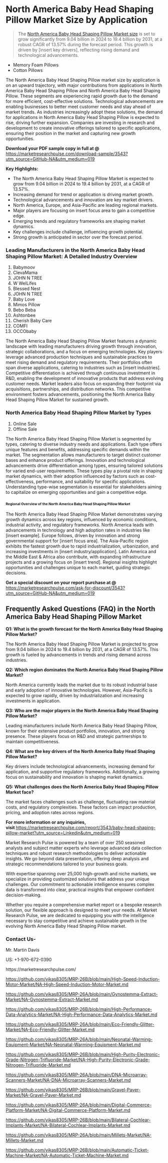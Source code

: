 <h1>North America Baby Head Shaping Pillow Market&nbsp;Size by Application</h1><blockquote><p>The <a href="https://marketresearchpulse.com/download-sample/3543?utm_source=GitHub-NA&amp;utm_medium=019">North America Baby Head Shaping Pillow Market size</a> is set to grow significantly from 9.04 billion in 2024 to 19.4 billion by 2031, at a robust CAGR of 13.57% during the forecast period. This growth is driven by [insert key drivers], reflecting rising demand and technological advancements.</p></blockquote><ul><li>Memory Foam Pillows <li> Cotton Pillows</li></ul><p>The North America Baby Head Shaping Pillow market size by application is on an upward trajectory, with major contributions from applications in North America Baby Head Shaping Pillow and North America Baby Head Shaping Pillow. These segments are experiencing rapid growth due to the demand for more efficient, cost-effective solutions. Technological advancements are enabling businesses to better meet customer needs and stay ahead of market trends. As industries increasingly adopt these solutions, the demand for applications in North America Baby Head Shaping Pillow is expected to rise, driving further expansion. Companies are investing in research and development to create innovative offerings tailored to specific applications, ensuring their position in the market and capturing new growth opportunities.</p><p><strong>Download your PDF sample copy in full at @ </strong><a href="https://marketresearchpulse.com/download-sample/3543?utm_source=GitHub-NA&amp;utm_medium=019">https://marketresearchpulse.com/download-sample/3543?utm_source=GitHub-NA&amp;utm_medium=019</a></p><p><strong>Key Highlights: </strong></p><ul><li>The North America Baby Head Shaping Pillow Market is expected to grow from 9.04 billion in 2024 to 19.4 billion by 2031, at a CAGR of 13.57%.</li><li>Increasing demand for trend or application is driving market growth.</li><li>Technological advancements and innovation are key market drivers.</li><li>North America, Europe, and Asia-Pacific are leading regional markets.</li><li>Major players are focusing on insert focus area to gain a competitive edge.</li><li>Emerging trends and regulatory frameworks are shaping market dynamics.</li><li>Key challenges include challenge, influencing growth potential.</li><li>Strong growth is anticipated in sector over the forecast period.</li></ul><h3>Leading Manufacturers in the North America Baby Head Shaping Pillow Market: A Detailed Industry Overview</h3><ol><li>Babymoov</li><li>ClevaMama</li><li>JOHN N TREE</li><li>W WelLifes</li><li>Blessed Nest</li><li>JOHN N TREE</li><li>Baby Love</li><li>Mimos Pillow</li><li>Bebo Beba</li><li>Ashtonbee</li><li>Cherish Baby Care</li><li>COMFI</li><li>OCCObaby</li></ol><div class="flex max-w-full flex-col flex-grow"><div class="min-h-8 text-message flex w-full flex-col items-end gap-2 whitespace-normal break-words [.text-message+&amp;]:mt-5" dir="auto" data-message-author-role="assistant" data-message-id="fd8432e4-4910-450d-b182-61b7bfb0a01f" data-message-model-slug="gpt-4o"><div class="flex w-full flex-col gap-1 empty:hidden first:pt-[3px]"><div class="markdown prose w-full break-words dark:prose-invert light"><p>The North America Baby Head Shaping Pillow Market features a dynamic landscape with leading manufacturers driving growth through innovation, strategic collaborations, and a focus on emerging technologies. Key players leverage advanced production techniques and sustainable practices to meet rising demand and regulatory requirements. Their portfolios often span diverse applications, catering to industries such as [insert industries]. Competitive differentiation is achieved through continuous investment in R&amp;D, enabling the development of innovative products that address evolving customer needs. Market leaders also focus on expanding their footprint via acquisitions, partnerships, and distribution networks. This competitive environment fosters advancements, positioning the North America Baby Head Shaping Pillow Market for sustained growth.</p></div></div></div></div><h3>North America Baby Head Shaping Pillow Market by Types</h3><ol><li>Online Sale <li> Offline Sale</li></ol><div class="flex max-w-full flex-col flex-grow"><div class="min-h-8 text-message flex w-full flex-col items-end gap-2 whitespace-normal break-words [.text-message+&amp;]:mt-5" dir="auto" data-message-author-role="assistant" data-message-id="084470be-0bb7-4664-bddf-5156b4f41249" data-message-model-slug="gpt-4o-mini"><div class="flex w-full flex-col gap-1 empty:hidden first:pt-[3px]"><div class="markdown prose w-full break-words dark:prose-invert light"><p>The North America Baby Head Shaping Pillow Market is segmented by types, catering to diverse industry needs and applications. Each type offers unique features and benefits, addressing specific demands within the market. The segmentation allows manufacturers to target distinct customer bases and enhance product offerings. Innovation and technological advancements drive differentiation among types, ensuring tailored solutions for varied end-user requirements. These types play a pivotal role in shaping market dynamics, with their adoption influenced by factors such as cost-effectiveness, performance, and suitability for specific applications. Understanding type-wise segmentation is essential for stakeholders aiming to capitalize on emerging opportunities and gain a competitive edge.</p></div></div></div></div><h3><span style="font-size: 11px;">Regional Overview of the North America Baby Head Shaping Pillow Market</span></h3><div class="flex max-w-full flex-col flex-grow"><div class="min-h-8 text-message flex w-full flex-col items-end gap-2 whitespace-normal break-words [.text-message+&amp;]:mt-5" dir="auto" data-message-author-role="assistant" data-message-id="e9038762-ce64-4e30-91c9-9bd413514231" data-message-model-slug="gpt-4o-mini"><div class="flex w-full flex-col gap-1 empty:hidden first:pt-[3px]"><div class="markdown prose w-full break-words dark:prose-invert light"><p>The North America Baby Head Shaping Pillow Market demonstrates varying growth dynamics across key regions, influenced by economic conditions, industrial activity, and regulatory frameworks. North America leads with advancements in technology and high adoption rates in industries like [insert example]. Europe follows, driven by innovation and strong governmental support for [insert focus area]. The Asia-Pacific region exhibits the fastest growth due to rapid industrialization, urbanization, and increasing investments in [insert industry/application]. Latin America and the Middle East &amp; Africa also contribute, with expanding infrastructure projects and a growing focus on [insert trend]. Regional insights highlight opportunities and challenges unique to each market, guiding strategic decisions.</p></div></div></div></div><p><strong>Get a special discount on your report purchase at @ </strong><a href="https://marketresearchpulse.com/ask-for-discount/3543?utm_source=GitHub-NA&amp;utm_medium=019">https://marketresearchpulse.com/ask-for-discount/3543?utm_source=GitHub-NA&amp;utm_medium=019</a></p><h2>Frequently Asked Questions (FAQ) in the North America Baby Head Shaping Pillow Market</h2><p><strong>Q1: What is the growth forecast for the North America Baby Head Shaping Pillow Market?</strong></p><p>The North America Baby Head Shaping Pillow Market is projected to grow from 9.04 billion in 2024 to 19.4 billion by 2031, at a CAGR of 13.57%. This growth is fueled by advancements in trends and rising demand across industries.</p><p><strong>Q2: Which region dominates the North America Baby Head Shaping Pillow Market?</strong></p><p>North America currently leads the market due to its robust industrial base and early adoption of innovative technologies. However, Asia-Pacific is expected to grow rapidly, driven by industrialization and increasing investments in application.</p><p><strong>Q3: Who are the major players in the North America Baby Head Shaping Pillow Market?</strong></p><p>Leading manufacturers include North America Baby Head Shaping Pillow, known for their extensive product portfolios, innovation, and strong presence. These players focus on R&amp;D and strategic partnerships to maintain competitiveness.</p><p><strong>Q4: What are the key drivers of the North America Baby Head Shaping Pillow Market?</strong></p><p>Key drivers include technological advancements, increasing demand for application, and supportive regulatory frameworks. Additionally, a growing focus on sustainability and innovation is shaping market dynamics.</p><p><strong>Q5: What challenges does the North America Baby Head Shaping Pillow Market face?</strong></p><p>The market faces challenges such as challenge, fluctuating raw material costs, and regulatory complexities. These factors can impact production, pricing, and adoption rates across regions.</p><p><strong>For more information or any inquiries, visit&nbsp;</strong><a href="https://marketresearchpulse.com/report/3543/baby-head-shaping-pillow-market?utm_source=Linkedin&utm_medium=019">https://marketresearchpulse.com/report/3543/baby-head-shaping-pillow-market?utm_source=Linkedin&utm_medium=019</a></p><p>Market Research Pulse is powered by a team of over 250 seasoned analysts and subject matter experts who leverage advanced data collection techniques and robust research methodologies to deliver actionable insights. We go beyond data presentation, offering deep analysis and strategic recommendations tailored to your business goals.</p><p>With expertise spanning over 25,000 high-growth and niche markets, we specialize in providing customized solutions that address your unique challenges. Our commitment to actionable intelligence ensures complex data is transformed into clear, practical insights that empower confident decision-making.</p><p>Whether you require a comprehensive market report or a bespoke research solution, our flexible approach is designed to meet your needs. At Market Research Pulse, we are dedicated to equipping you with the intelligence necessary to stay competitive and achieve sustainable growth in the evolving North America Baby Head Shaping Pillow market.</p><h3><strong>Contact Us-</strong></h3><p>Mr. Martin Davis</p><p>US: +1-970-672-0390</p><p>https://marketresearchpulse.com/</p><p><a href="https://github.com/vikas8305/MRP-26B/blob/main/High-Speed-Induction-Motor-Market/NA-High-Speed-Induction-Motor-Market.md">https://github.com/vikas8305/MRP-26B/blob/main/High-Speed-Induction-Motor-Market/NA-High-Speed-Induction-Motor-Market.md</a></p><p><a href="https://github.com/vikas8305/MRP-26A/blob/main/Gynostemma-Extract-Market/NA-Gynostemma-Extract-Market.md">https://github.com/vikas8305/MRP-26A/blob/main/Gynostemma-Extract-Market/NA-Gynostemma-Extract-Market.md</a></p><p><a href="https://github.com/vikas8305/MRP-26B/blob/main/High-Performance-Data-Analytics-Market/NA-High-Performance-Data-Analytics-Market.md">https://github.com/vikas8305/MRP-26B/blob/main/High-Performance-Data-Analytics-Market/NA-High-Performance-Data-Analytics-Market.md</a></p><p><a href="https://github.com/vikas8305/MRP-26A/blob/main/Eco-Friendly-Glitter-Market/NA-Eco-Friendly-Glitter-Market.md">https://github.com/vikas8305/MRP-26A/blob/main/Eco-Friendly-Glitter-Market/NA-Eco-Friendly-Glitter-Market.md</a></p><p><a href="https://github.com/vikas8305/MRP-26A/blob/main/Neonatal-Warming-Equipment-Market/NA-Neonatal-Warming-Equipment-Market.md">https://github.com/vikas8305/MRP-26A/blob/main/Neonatal-Warming-Equipment-Market/NA-Neonatal-Warming-Equipment-Market.md</a></p><p><a href="https://github.com/vikas8305/MRP-26B/blob/main/High-Purity-Electronic-Grade-Nitrogen-Trifluoride-Market/NA-High-Purity-Electronic-Grade-Nitrogen-Trifluoride-Market.md">https://github.com/vikas8305/MRP-26B/blob/main/High-Purity-Electronic-Grade-Nitrogen-Trifluoride-Market/NA-High-Purity-Electronic-Grade-Nitrogen-Trifluoride-Market.md</a></p><p><a href="https://github.com/vikas8305/MRP-26A/blob/main/DNA-Microarray-Scanners-Market/NA-DNA-Microarray-Scanners-Market.md">https://github.com/vikas8305/MRP-26A/blob/main/DNA-Microarray-Scanners-Market/NA-DNA-Microarray-Scanners-Market.md</a></p><p><a href="https://github.com/vikas8305/MRP-26B/blob/main/Gravel-Paver-Market/NA-Gravel-Paver-Market.md">https://github.com/vikas8305/MRP-26B/blob/main/Gravel-Paver-Market/NA-Gravel-Paver-Market.md</a></p><p><a href="https://github.com/vikas8305/MRP-26A/blob/main/Digital-Commerce-Platform-Market/NA-Digital-Commerce-Platform-Market.md">https://github.com/vikas8305/MRP-26A/blob/main/Digital-Commerce-Platform-Market/NA-Digital-Commerce-Platform-Market.md</a></p><p><a href="https://github.com/vikas8305/MRP-26B/blob/main/Bilateral-Cochlear-Implants-Market/NA-Bilateral-Cochlear-Implants-Market.md">https://github.com/vikas8305/MRP-26B/blob/main/Bilateral-Cochlear-Implants-Market/NA-Bilateral-Cochlear-Implants-Market.md</a></p><p><a href="https://github.com/vikas8305/MRP-26A/blob/main/Millets-Market/NA-Millets-Market.md">https://github.com/vikas8305/MRP-26A/blob/main/Millets-Market/NA-Millets-Market.md</a></p><p><a href="https://github.com/vikas8305/MRP-26B/blob/main/Automatic-Ticket-Machine-Market/NA-Automatic-Ticket-Machine-Market.md">https://github.com/vikas8305/MRP-26B/blob/main/Automatic-Ticket-Machine-Market/NA-Automatic-Ticket-Machine-Market.md</a></p>

